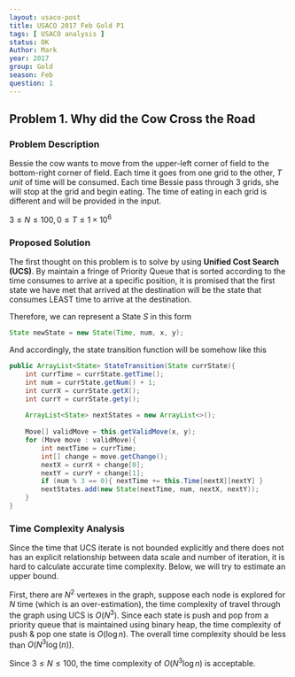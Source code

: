```yaml
---
layout: usaco-post
title: USACO 2017 Feb Gold P1
tags: [ USACO analysis ]
status: OK
Author: Mark
year: 2017
group: Gold
season: Feb
question: 1
---
```


## Problem 1. Why did the Cow Cross the Road

### Problem Description

Bessie the cow wants to move from the upper-left corner of field to the bottom-right corner of field. Each time it goes from one grid to the other, *$T$ unit* of time will be consumed. Each time Bessie pass through 3 grids, she will stop at the grid and begin eating. The time of eating in each grid is different and will be provided in the input.

$3 \leq N \leq 100, 0\leq T\leq 1\times 10^6$

### Proposed Solution

The first thought on this problem is to solve by using **Unified Cost Search (UCS)**. By maintain a fringe of Priority Queue that is sorted according to the time consumes to arrive at a specific position, it is promised that the first state we have met that arrived at the destination will be the state that consumes LEAST time to arrive at the destination.

Therefore, we can represent a State $S$ in this form

```java
State newState = new State(Time, num, x, y);
```

And accordingly, the state transition function will be somehow like this

```java
public ArrayList<State> StateTransition(State currState){
    int currTime = currState.getTime();
    int num = currState.getNum() + 1;
    int currX = currState.getX();
    int currY = currState.gety();
    
    ArrayList<State> nextStates = new ArrayList<>();
    
    Move[] validMove = this.getValidMove(x, y);
    for (Move move : validMove){
        int nextTime = currTime;
        int[] change = move.getChange();
        nextX = currX + change[0];
        nextY = currY + change[1];
        if (num % 3 == 0){ nextTime += this.Time[nextX][nextY] }
        nextStates.add(new State(nextTime, num, nextX, nextY));
    }
}
```

### Time Complexity Analysis

Since the time that UCS iterate is not bounded explicitly and there does not has an explicit relationship between data scale and number of iteration, it is hard to calculate accurate time complexity. Below, we will try to estimate an upper bound.

First, there are $N^2$ vertexes in the graph, suppose each node is explored for $N$ time (which is an over-estimation), the time complexity of travel through the graph using UCS is $O(N^3)$. Since each state is push and pop from a priority queue that is maintained using binary heap, the time complexity of push & pop one state is $O(\log n)$. The overall time complexity should be less than $O(N^3 \log(n))$.

Since $3\leq N\leq 100$, the time complexity of $O(N^3 \log{n})$ is acceptable.

